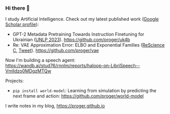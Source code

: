 ### Hi there 👋

I study Artificial Intelligence. Check out my latest published work ([Google Scholar profile](https://scholar.google.com/citations?user=03tssc4AAAAJ)):

- GPT-2 Metadata Pretraining Towards Instruction Finetuning for Ukrainian ([UNLP 2023](https://unlp.org.ua)). https://github.com/proger/uk4b
- Re: VAE Approximation Error: ELBO and Exponential Families ([ReScience C](https://zenodo.org/record/8173745), [Tweet](https://twitter.com/darkproger/status/1691755047145673029)). https://github.com/proger/vae

Now I'm building a speech agent: https://wandb.ai/stud76/rnnlm/reports/haloop-on-LibriSpeech--Vmlldzo0MDgzMTQw

Projects:

- `pip install world-model`: Learning from simulation by predicting the next frame and action: https://github.com/proger/world-model

I write notes in my blog, https://proger.github.io
